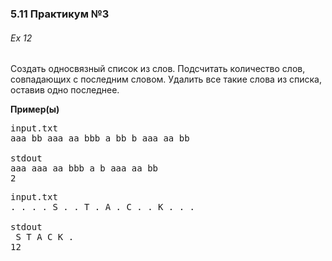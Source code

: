 ﻿### 5.11 Практикум №3

###### Ex 12

Создать односвязный список из слов. Подсчитать количество слов, совпадающих с последним словом. Удалить все такие слова из списка, оставив одно последнее.

**Пример(ы)**

<pre>input.txt
aaa bb aaa aa bbb a bb b aaa aa bb

stdout
aaa aaa aa bbb a b aaa aa bb
2</pre>

<pre>input.txt
. . . . S . . T . A . C . . K . . .

stdout
 S T A C K .
12</pre>
